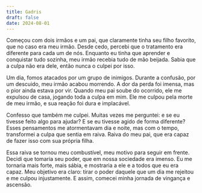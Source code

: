 ```yaml
---
title: Gadris
draft: false
date: 2024-08-01
---
```

Começou com dois irmãos e um pai, que claramente tinha seu filho favorito, que no caso era meu irmão. Desde cedo, percebi que o tratamento era diferente para cada um de nós. Enquanto eu tinha que aprender e conquistar tudo sozinha, meu irmão recebia tudo de mão beijada. Sabia que a culpa não era dele, então nunca o culpei por isso.

Um dia, fomos atacados por um grupo de inimigos. Durante a confusão, por um descuido, meu irmão acabou morrendo. A dor da perda foi imensa, mas o pior ainda estava por vir. Quando meu pai soube do ocorrido, ele me expulsou de casa, jogando toda a culpa em mim. Ele me culpou pela morte de meu irmão, e sua reação foi dura e implacável.

Confesso que também me culpei. Muitas vezes me perguntei: e se eu tivesse feito algo para ajudar? E se eu tivesse agido de forma diferente? Esses pensamentos me atormentavam dia e noite, mas com o tempo, transformei a culpa que sentia em raiva. Raiva do meu pai, que era capaz de fazer isso com sua própria filha.

Essa raiva se tornou meu combustível, meu motivo para seguir em frente. Decidi que tomaria seu poder, que em nossa sociedade era imenso. Eu me tornaria mais forte, mais sábia, e mostraria a ele e a todos que eu era capaz. Meu objetivo era claro: tirar o poder daquele que um dia me rejeitou e me culpou injustamente. E assim, comecei minha jornada de vingança e ascensão.
